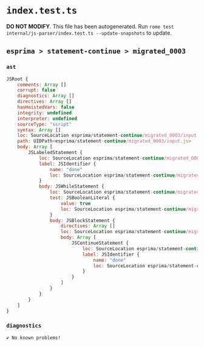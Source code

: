 # `index.test.ts`

**DO NOT MODIFY**. This file has been autogenerated. Run `rome test internal/js-parser/index.test.ts --update-snapshots` to update.

## `esprima > statement-continue > migrated_0003`

### `ast`

```javascript
JSRoot {
	comments: Array []
	corrupt: false
	diagnostics: Array []
	directives: Array []
	hasHoistedVars: false
	integrity: undefined
	interpreter: undefined
	sourceType: "script"
	syntax: Array []
	loc: SourceLocation esprima/statement-continue/migrated_0003/input.js 1:0-2:0
	path: UIDPath<esprima/statement-continue/migrated_0003/input.js>
	body: Array [
		JSLabeledStatement {
			loc: SourceLocation esprima/statement-continue/migrated_0003/input.js 1:0-1:37
			label: JSIdentifier {
				name: "done"
				loc: SourceLocation esprima/statement-continue/migrated_0003/input.js 1:0-1:4 (done)
			}
			body: JSWhileStatement {
				loc: SourceLocation esprima/statement-continue/migrated_0003/input.js 1:6-1:37
				test: JSBooleanLiteral {
					value: true
					loc: SourceLocation esprima/statement-continue/migrated_0003/input.js 1:13-1:17
				}
				body: JSBlockStatement {
					directives: Array []
					loc: SourceLocation esprima/statement-continue/migrated_0003/input.js 1:19-1:37
					body: Array [
						JSContinueStatement {
							loc: SourceLocation esprima/statement-continue/migrated_0003/input.js 1:21-1:35
							label: JSIdentifier {
								name: "done"
								loc: SourceLocation esprima/statement-continue/migrated_0003/input.js 1:30-1:34 (done)
							}
						}
					]
				}
			}
		}
	]
}
```

### `diagnostics`

```
✔ No known problems!

```
